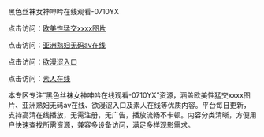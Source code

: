 黑色丝袜女神呻吟在线观看-0710YX

点击访问：<a href="https://heiliaoe8ajia.pages.dev">欧美性猛交xxxx图片</a>

点击访问：<a href="https://heiliaoxqkkct.pages.dev">亚洲熟妇无码av在线</a>

点击访问：<a href="https://heiliaoxwd5i8.pages.dev">欲漫涩入口</a>

点击访问：<a href="https://heiliaowzu4ur.pages.dev">素人在线</a>

本专区专注“黑色丝袜女神呻吟在线观看-0710YX”资源，涵盖欧美性猛交xxxx图片、亚洲熟妇无码av在线、欲漫涩入口及素人在线等优质内容。平台每日更新，支持高清在线播放，无需注册，无广告，播放流畅不卡顿。内容分类清晰，方便用户快速查找所需资源，兼容多设备访问，满足多样观影需求。

<span style="display:none;">[Canonical link](https://github.com/bay20250710/so36)</span>
